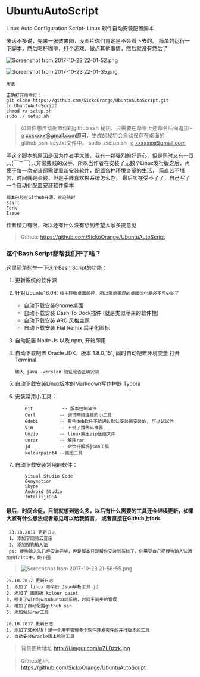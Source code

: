 # UbuntuAutoScript
Linux Auto Configuration Script- Linux 软件自动安装配置脚本


废话不多说，先来一张效果图，没图片你们肯定是不会看下去的。
简单的运行一下脚本，然后喝杯咖啡，打个游戏，做点其他事情，然后就没有然后了


![Screenshot from 2017-10-23 22-01-52.png](http://upload-images.jianshu.io/upload_images/3127217-5aba480a92e0229e.png?imageMogr2/auto-orient/strip%7CimageView2/2/w/1240)


![Screenshot from 2017-10-23 22-01-35.png](http://upload-images.jianshu.io/upload_images/3127217-259258316bcc280f.png?imageMogr2/auto-orient/strip%7CimageView2/2/w/1240)



`用法`
```
正确打开命令行：
git clone https://github.com/SickoOrange/UbuntuAutoScript.git
cd UbuntuAutoScript
chmod +x setup.sh
sudo ./ setup.sh
```
> 如果你想自动配置你的github ssh 秘钥，只需要在命令上述命令后面追加 -g xxxxxxx@gmail.com即可，生成的秘钥会自动保存在桌面的github_ssh_key.txt文件中。
> sudo ./setup.sh -g xxxxxxx@gmail.com



写这个脚本的原因是因为作者手太贱，我有一颗强烈的好奇心，但是同时又有一双︿(￣︶￣)︿非常贱贱的双手，所以当作者在安装了无数个Linux发行版之后，再疲于每一次安装都需要重新安装软件，配置各种环境变量的生活，
简直苦不堪言，时间就是金钱，但是手贱喜欢换系统怎么办，
最后实在受不了了，自己写了一个自动化配置安装软件脚本




    脚本已经在Github开源，欢迎随时
    Start
    Fork
    Issue
作者精力有限，所以还有什么没有想到希望大家多提意见

> Github:
> https://github.com/SickoOrange/UbuntuAutoScript



### 这个Bash Script都帮我们干了啥？

这里简单列举一下这个Bash Script的功能：

1. 更新系统的软件源
2. 针对Ubuntu16.04:
`楼主轻微桌面颜控，所以简单美观的桌面优化是必不可少的了`
   - 自动下载安装Gnome桌面
   - 自动下载安装 Dash To Dock插件 (就是类似苹果的软件栏)
   - 自动下载安装 ARC 风格主题
   - 自动下载安装 Flat Remix 扁平化图标
3. 自动配置 Node Js 以及 npm, 开箱即用
4. 自动下载配置 Oracle JDK，版本  1.8.0_151, 同时自动配置环境变量
       打开Terminal
       
       输入 java -version 验证是否正确安装
5. 自动下载安装Linux版本的Markdown写作神器 Typora
6. 安装常用小工具：
```
       Git           -- 版本控制软件
       Curl         -- 调试网络连接的小工具
       Gdebi        -- 有些deb软件不能通过默认安装器安装的, 可以试试他
       Vim          -- 不说了撸代码神器
       Unzip        -- linux解压zip压缩文件
       unrar        -- 解压rar
       jd           -- 命令行解析json工具
       kolourpaint4 --画图工具 
 ```
7. 自动下载安装常用的软件：
```
       Visual Studio Code
       Genymotion
       Skype
       Android Studio
       IntellijIDEA
 ```


#### 最后，时间仓促，目前就想到这么多，以后有什么需要的工具还会继续更新，如果大家有什么想法或者意见可以给我留言， 或者直接在Github上fork.

```
 23.10.2017 更新日志
 1. 添加了网易云音乐
 2. 添加搜狗输入法
 ps: 搜狗输入法已经安装完毕，但是脚本只是帮你安装到系统了，你需要自己把搜狗输入法添加到fcitx中，如下图
```
> ![Screenshot from 2017-10-23 21-56-55.png](http://upload-images.jianshu.io/upload_images/3127217-3430d3da55a7fdfb.png?imageMogr2/auto-orient/strip%7CimageView2/2/w/1240)

```
25.10.2017 更新日志
1. 添加了 linux 命令行 Json解析工具 jd
2. 添加了 画图板 kolour paint
3. 修复了window与ubuntu双系统，时间不同步的错误
4. 增加了自动配置github ssh
5. 添加解压rar工具
```

```
26.10.2017 更新日志
1. 添加了SDKMAN！是一个用于管理多个软件开发套件的并行版本的工具
2. 自动安装Gradle版本构建工具
```

> 背景图片地址
> http://i.imgur.com/nZLDzzk.jpg

> Github地址:  
> https://github.com/SickoOrange/UbuntuAutoScript